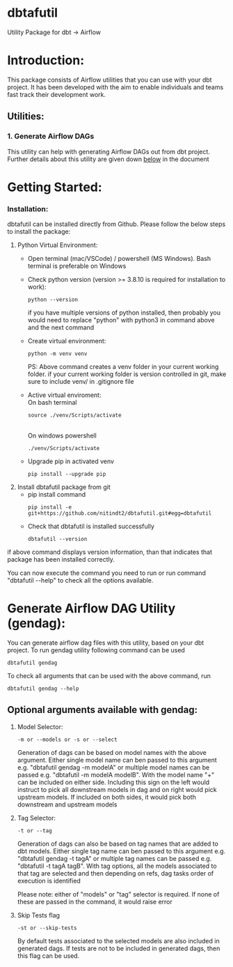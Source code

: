 # dbtafutil
Utility Package for dbt -> Airflow

Introduction:
=============
This package consists of Airflow utilities that you can use with your dbt project. It has been developed with the aim to enable individuals and teams fast track their development work.

## Utilities:
### 1. Generate Airflow DAGs
This utility can help with generating Airflow DAGs out from dbt project. Further details about this utility are given down [below](#generate-airflow-dag-utility-gendag) in the document

Getting Started:
===
### Installation:
dbtafutil can be installed directly from Github. Please follow the below steps to install the package:

1. Python Virtual Environment:
   - Open terminal (mac/VSCode) / powershell (MS Windows). Bash terminal is preferable on Windows
   - Check python version (version >= 3.8.10 is required for installation to work):
        ```
        python --version
        ```
        if you have multiple versions of python installed, then probably you would need to replace "python" with python3 in command above and the next command

   - Create virtual environment:
        ```
        python -m venv venv
        ```
        PS: Above command creates a venv folder in your current working folder. if your current working folder is version controlled in git, make sure to include venv/ in .gitignore file

   - Active virtual enviroment:
        <br>On bash terminal
        ```
        source ./venv/Scripts/activate
        ```
        <br>On windows powershell
        ```
        ./venv/Scripts/activate
        ```
   - Upgrade pip in activated venv
        ```
        pip install --upgrade pip
        ```
2. Install dbtafutil package from git
   - pip install command
        ```
        pip install -e git+https://github.com/nitindt2/dbtafutil.git#egg=dbtafutil
        ```
   - Check that dbtafutil is installed successfully
        ```
        dbtafutil --version
        ```

if above command displays version information, than that indicates that package has been installed correctly.

You can now execute the command you need to run or run command "dbtafutil --help" to check all the options available.

Generate Airflow DAG Utility (gendag):
=============
You can generate airflow dag files with this utility, based on your dbt project. To run gendag utility following command can be used
```
dbtafutil gendag 
```

To check all arguments that can be used with the above command, run
```
dbtafutil gendag --help
```

## Optional arguments available with gendag:
1. Model Selector:
    ```
    -m or --models or -s or --select
    ```
    Generation of dags can be based on model names with the above argument. Either single model name can ben passed to this argument e.g. "dbtafutil gendag -m modelA" or multiple model names can be passed e.g. "dbtafutil -m modelA modelB".
    With the model name "+" can be included on either side. Including this sign on the left would instruct to pick all downstream models in dag and on right would pick upstream models. If included on both sides, it would pick both downstream and upstream models
2. Tag Selector:
    ```
    -t or --tag
    ```
    Generation of dags can also be based on tag names that are added to dbt models. Either single tag name can ben passed to this argument e.g. "dbtafutil gendag -t tagA" or multiple tag names can be passed e.g. "dbtafutil -t tagA tagB".
    With tag options, all the models associated to that tag are selected and then depending on refs, dag tasks order of execution is identified

    Please note: either of "models" or "tag" selector is required. If none of these are passed in the command, it would raise error

3. Skip Tests flag
    ```
    -st or --skip-tests
    ```
    By default tests associated to the selected models are also included in generated dags. If tests are not to be included in generated dags, then this flag can be used.


